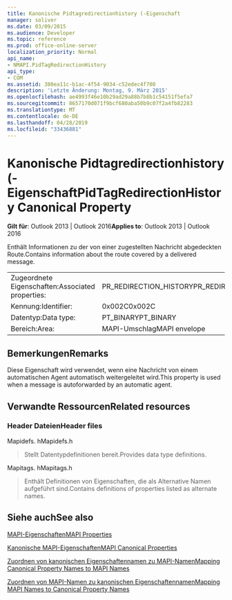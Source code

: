 ```yaml
---
title: Kanonische Pidtagredirectionhistory (-Eigenschaft
manager: soliver
ms.date: 03/09/2015
ms.audience: Developer
ms.topic: reference
ms.prod: office-online-server
localization_priority: Normal
api_name:
- NMAPI.PidTagRedirectionHistory
api_type:
- COM
ms.assetid: 380ea11c-b1ac-4f54-9034-c52edec4f700
description: 'Letzte Änderung: Montag, 9. März 2015'
ms.openlocfilehash: ae4993f46e10b29ad29a88b7b8b1c54151f5efa7
ms.sourcegitcommit: 8657170d071f9bcf680aba50b9c07f2a4fb82283
ms.translationtype: MT
ms.contentlocale: de-DE
ms.lasthandoff: 04/28/2019
ms.locfileid: "33436881"
---
```

# <a name="pidtagredirectionhistory-canonical-property"></a><span data-ttu-id="7d7ed-103">Kanonische Pidtagredirectionhistory (-Eigenschaft</span><span class="sxs-lookup"><span data-stu-id="7d7ed-103">PidTagRedirectionHistory Canonical Property</span></span>

  
  
<span data-ttu-id="7d7ed-104">**Gilt für**: Outlook 2013 | Outlook 2016</span><span class="sxs-lookup"><span data-stu-id="7d7ed-104">**Applies to**: Outlook 2013 | Outlook 2016</span></span> 
  
<span data-ttu-id="7d7ed-105">Enthält Informationen zu der von einer zugestellten Nachricht abgedeckten Route.</span><span class="sxs-lookup"><span data-stu-id="7d7ed-105">Contains information about the route covered by a delivered message.</span></span>
  
|||
|:-----|:-----|
|<span data-ttu-id="7d7ed-106">Zugeordnete Eigenschaften:</span><span class="sxs-lookup"><span data-stu-id="7d7ed-106">Associated properties:</span></span>  <br/> |<span data-ttu-id="7d7ed-107">PR_REDIRECTION_HISTORY</span><span class="sxs-lookup"><span data-stu-id="7d7ed-107">PR_REDIRECTION_HISTORY</span></span>  <br/> |
|<span data-ttu-id="7d7ed-108">Kennung:</span><span class="sxs-lookup"><span data-stu-id="7d7ed-108">Identifier:</span></span>  <br/> |<span data-ttu-id="7d7ed-109">0x002C</span><span class="sxs-lookup"><span data-stu-id="7d7ed-109">0x002C</span></span>  <br/> |
|<span data-ttu-id="7d7ed-110">Datentyp:</span><span class="sxs-lookup"><span data-stu-id="7d7ed-110">Data type:</span></span>  <br/> |<span data-ttu-id="7d7ed-111">PT_BINARY</span><span class="sxs-lookup"><span data-stu-id="7d7ed-111">PT_BINARY</span></span>  <br/> |
|<span data-ttu-id="7d7ed-112">Bereich:</span><span class="sxs-lookup"><span data-stu-id="7d7ed-112">Area:</span></span>  <br/> |<span data-ttu-id="7d7ed-113">MAPI-Umschlag</span><span class="sxs-lookup"><span data-stu-id="7d7ed-113">MAPI envelope</span></span>  <br/> |
   
## <a name="remarks"></a><span data-ttu-id="7d7ed-114">Bemerkungen</span><span class="sxs-lookup"><span data-stu-id="7d7ed-114">Remarks</span></span>

<span data-ttu-id="7d7ed-115">Diese Eigenschaft wird verwendet, wenn eine Nachricht von einem automatischen Agent automatisch weitergeleitet wird.</span><span class="sxs-lookup"><span data-stu-id="7d7ed-115">This property is used when a message is autoforwarded by an automatic agent.</span></span>
  
## <a name="related-resources"></a><span data-ttu-id="7d7ed-116">Verwandte Ressourcen</span><span class="sxs-lookup"><span data-stu-id="7d7ed-116">Related resources</span></span>

### <a name="header-files"></a><span data-ttu-id="7d7ed-117">Header Dateien</span><span class="sxs-lookup"><span data-stu-id="7d7ed-117">Header files</span></span>

<span data-ttu-id="7d7ed-118">Mapidefs. h</span><span class="sxs-lookup"><span data-stu-id="7d7ed-118">Mapidefs.h</span></span>
  
> <span data-ttu-id="7d7ed-119">Stellt Datentypdefinitionen bereit.</span><span class="sxs-lookup"><span data-stu-id="7d7ed-119">Provides data type definitions.</span></span>
    
<span data-ttu-id="7d7ed-120">Mapitags. h</span><span class="sxs-lookup"><span data-stu-id="7d7ed-120">Mapitags.h</span></span>
  
> <span data-ttu-id="7d7ed-121">Enthält Definitionen von Eigenschaften, die als Alternative Namen aufgeführt sind.</span><span class="sxs-lookup"><span data-stu-id="7d7ed-121">Contains definitions of properties listed as alternate names.</span></span>
    
## <a name="see-also"></a><span data-ttu-id="7d7ed-122">Siehe auch</span><span class="sxs-lookup"><span data-stu-id="7d7ed-122">See also</span></span>



[<span data-ttu-id="7d7ed-123">MAPI-Eigenschaften</span><span class="sxs-lookup"><span data-stu-id="7d7ed-123">MAPI Properties</span></span>](mapi-properties.md)
  
[<span data-ttu-id="7d7ed-124">Kanonische MAPI-Eigenschaften</span><span class="sxs-lookup"><span data-stu-id="7d7ed-124">MAPI Canonical Properties</span></span>](mapi-canonical-properties.md)
  
[<span data-ttu-id="7d7ed-125">Zuordnen von kanonischen Eigenschaftennamen zu MAPI-Namen</span><span class="sxs-lookup"><span data-stu-id="7d7ed-125">Mapping Canonical Property Names to MAPI Names</span></span>](mapping-canonical-property-names-to-mapi-names.md)
  
[<span data-ttu-id="7d7ed-126">Zuordnen von MAPI-Namen zu kanonischen Eigenschaftennamen</span><span class="sxs-lookup"><span data-stu-id="7d7ed-126">Mapping MAPI Names to Canonical Property Names</span></span>](mapping-mapi-names-to-canonical-property-names.md)

